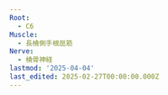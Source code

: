 ```yaml
---
Root:
  - C6
Muscle:
  - 長橈側手根屈筋
Nerve:
  - 橈骨神経
lastmod: '2025-04-04'
last_edited: 2025-02-27T00:00:00.000Z
---
```



